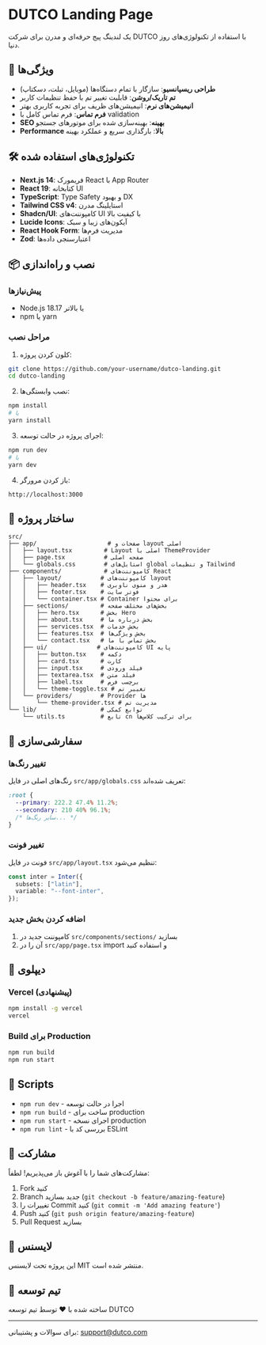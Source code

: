# DUTCO Landing Page

یک لندینگ پیج حرفه‌ای و مدرن برای شرکت DUTCO با استفاده از تکنولوژی‌های روز دنیا.

## 🚀 ویژگی‌ها

- **طراحی ریسپانسیو**: سازگار با تمام دستگاه‌ها (موبایل، تبلت، دسکتاپ)
- **تم تاریک/روشن**: قابلیت تغییر تم با حفظ تنظیمات کاربر
- **انیمیشن‌های نرم**: انیمیشن‌های ظریف برای تجربه کاربری بهتر
- **فرم تماس**: فرم تماس کامل با validation
- **SEO بهینه**: بهینه‌سازی شده برای موتورهای جستجو
- **Performance بالا**: بارگذاری سریع و عملکرد بهینه

## 🛠️ تکنولوژی‌های استفاده شده

- **Next.js 14**: فریمورک React با App Router
- **React 19**: کتابخانه UI
- **TypeScript**: Type Safety و بهبود DX
- **Tailwind CSS v4**: استایلینگ مدرن
- **Shadcn/UI**: کامپوننت‌های UI با کیفیت بالا
- **Lucide Icons**: آیکون‌های زیبا و سبک
- **React Hook Form**: مدیریت فرم‌ها
- **Zod**: اعتبارسنجی داده‌ها

## 📦 نصب و راه‌اندازی

### پیش‌نیازها

- Node.js 18.17 یا بالاتر
- npm یا yarn

### مراحل نصب

1. کلون کردن پروژه:
```bash
git clone https://github.com/your-username/dutco-landing.git
cd dutco-landing
```

2. نصب وابستگی‌ها:
```bash
npm install
# یا
yarn install
```

3. اجرای پروژه در حالت توسعه:
```bash
npm run dev
# یا
yarn dev
```

4. باز کردن مرورگر:
```
http://localhost:3000
```

## 📁 ساختار پروژه

```
src/
├── app/                    # صفحات و layout اصلی
│   ├── layout.tsx         # Layout اصلی با ThemeProvider
│   ├── page.tsx           # صفحه اصلی
│   └── globals.css        # استایل‌های global و تنظیمات Tailwind
├── components/            # کامپوننت‌های React
│   ├── layout/           # کامپوننت‌های layout
│   │   ├── header.tsx    # هدر و منوی ناوبری
│   │   ├── footer.tsx    # فوتر سایت
│   │   └── container.tsx # Container برای محتوا
│   ├── sections/         # بخش‌های مختلف صفحه
│   │   ├── hero.tsx      # بخش Hero
│   │   ├── about.tsx     # بخش درباره ما
│   │   ├── services.tsx  # بخش خدمات
│   │   ├── features.tsx  # بخش ویژگی‌ها
│   │   └── contact.tsx   # بخش تماس با ما
│   ├── ui/              # کامپوننت‌های UI پایه
│   │   ├── button.tsx    # دکمه
│   │   ├── card.tsx      # کارت
│   │   ├── input.tsx     # فیلد ورودی
│   │   ├── textarea.tsx  # فیلد متن
│   │   ├── label.tsx     # برچسب فرم
│   │   └── theme-toggle.tsx # تغییر تم
│   └── providers/        # Provider ها
│       └── theme-provider.tsx # مدیریت تم
└── lib/                  # توابع کمکی
    └── utils.ts          # تابع cn برای ترکیب کلاس‌ها
```

## 🎨 سفارشی‌سازی

### تغییر رنگ‌ها

رنگ‌های اصلی در فایل `src/app/globals.css` تعریف شده‌اند:

```css
:root {
  --primary: 222.2 47.4% 11.2%;
  --secondary: 210 40% 96.1%;
  /* سایر رنگ‌ها... */
}
```

### تغییر فونت

فونت در فایل `src/app/layout.tsx` تنظیم می‌شود:

```typescript
const inter = Inter({ 
  subsets: ["latin"],
  variable: "--font-inter",
});
```

### اضافه کردن بخش جدید

1. کامپوننت جدید در `src/components/sections/` بسازید
2. آن را در `src/app/page.tsx` import و استفاده کنید

## 🚀 دیپلوی

### Vercel (پیشنهادی)

```bash
npm install -g vercel
vercel
```

### Build برای Production

```bash
npm run build
npm run start
```

## 📝 Scripts

- `npm run dev` - اجرا در حالت توسعه
- `npm run build` - ساخت برای production
- `npm run start` - اجرای نسخه production
- `npm run lint` - بررسی کد با ESLint

## 🤝 مشارکت

مشارکت‌های شما را با آغوش باز می‌پذیریم! لطفاً:

1. Fork کنید
2. Branch جدید بسازید (`git checkout -b feature/amazing-feature`)
3. تغییرات را Commit کنید (`git commit -m 'Add amazing feature'`)
4. Push کنید (`git push origin feature/amazing-feature`)
5. Pull Request بسازید

## 📄 لایسنس

این پروژه تحت لایسنس MIT منتشر شده است.

## 👥 تیم توسعه

ساخته شده با ❤️ توسط تیم توسعه DUTCO

---

برای سوالات و پشتیبانی: support@dutco.com